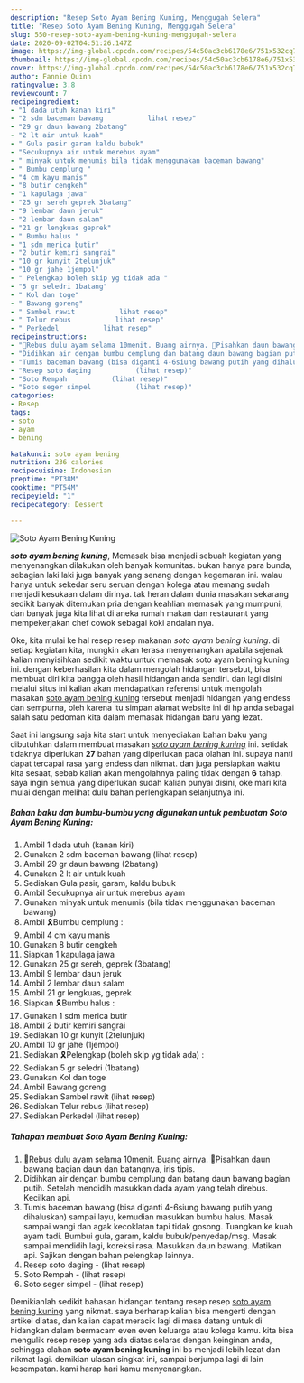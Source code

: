 ```yaml
---
description: "Resep Soto Ayam Bening Kuning, Menggugah Selera"
title: "Resep Soto Ayam Bening Kuning, Menggugah Selera"
slug: 550-resep-soto-ayam-bening-kuning-menggugah-selera
date: 2020-09-02T04:51:26.147Z
image: https://img-global.cpcdn.com/recipes/54c50ac3cb6178e6/751x532cq70/soto-ayam-bening-kuning-foto-resep-utama.jpg
thumbnail: https://img-global.cpcdn.com/recipes/54c50ac3cb6178e6/751x532cq70/soto-ayam-bening-kuning-foto-resep-utama.jpg
cover: https://img-global.cpcdn.com/recipes/54c50ac3cb6178e6/751x532cq70/soto-ayam-bening-kuning-foto-resep-utama.jpg
author: Fannie Quinn
ratingvalue: 3.8
reviewcount: 7
recipeingredient:
- "1 dada utuh kanan kiri"
- "2 sdm baceman bawang           lihat resep"
- "29 gr daun bawang 2batang"
- "2 lt air untuk kuah"
- " Gula pasir garam kaldu bubuk"
- "Secukupnya air untuk merebus ayam"
- " minyak untuk menumis bila tidak menggunakan baceman bawang"
- " Bumbu cemplung "
- "4 cm kayu manis"
- "8 butir cengkeh"
- "1 kapulaga jawa"
- "25 gr sereh geprek 3batang"
- "9 lembar daun jeruk"
- "2 lembar daun salam"
- "21 gr lengkuas geprek"
- " Bumbu halus "
- "1 sdm merica butir"
- "2 butir kemiri sangrai"
- "10 gr kunyit 2telunjuk"
- "10 gr jahe 1jempol"
- " Pelengkap boleh skip yg tidak ada "
- "5 gr seledri 1batang"
- " Kol dan toge"
- " Bawang goreng"
- " Sambel rawit           lihat resep"
- " Telur rebus           lihat resep"
- " Perkedel           lihat resep"
recipeinstructions:
- "🐣Rebus dulu ayam selama 10menit. Buang airnya. 🐣Pisahkan daun bawang bagian daun dan batangnya, iris tipis."
- "Didihkan air dengan bumbu cemplung dan batang daun bawang bagian putih. Setelah mendidih masukkan dada ayam yang telah direbus. Kecilkan api."
- "Tumis baceman bawang (bisa diganti 4-6siung bawang putih yang dihaluskan) sampai layu, kemudian masukkan bumbu halus. Masak sampai wangi dan agak kecoklatan tapi tidak gosong. Tuangkan ke kuah ayam tadi. Bumbui gula, garam, kaldu bubuk/penyedap/msg. Masak sampai mendidih lagi, koreksi rasa. Masukkan daun bawang. Matikan api. Sajikan dengan bahan pelengkap lainnya."
- "Resep soto daging           (lihat resep)"
- "Soto Rempah           (lihat resep)"
- "Soto seger simpel           (lihat resep)"
categories:
- Resep
tags:
- soto
- ayam
- bening

katakunci: soto ayam bening 
nutrition: 236 calories
recipecuisine: Indonesian
preptime: "PT38M"
cooktime: "PT54M"
recipeyield: "1"
recipecategory: Dessert

---
```



![Soto Ayam Bening Kuning](https://img-global.cpcdn.com/recipes/54c50ac3cb6178e6/751x532cq70/soto-ayam-bening-kuning-foto-resep-utama.jpg)

<b><i>soto ayam bening kuning</i></b>, Memasak bisa menjadi sebuah kegiatan yang menyenangkan dilakukan oleh banyak komunitas. bukan hanya para bunda, sebagian laki laki juga banyak yang senang dengan kegemaran ini. walau hanya untuk sekedar seru seruan dengan kolega atau memang sudah menjadi kesukaan dalam dirinya. tak heran dalam dunia masakan sekarang sedikit banyak ditemukan pria dengan keahlian memasak yang mumpuni, dan banyak juga kita lihat di aneka rumah makan dan restaurant yang mempekerjakan chef cowok sebagai koki andalan nya.



Oke, kita mulai ke hal resep resep makanan <i>soto ayam bening kuning</i>. di setiap kegiatan kita, mungkin akan terasa menyenangkan apabila sejenak kalian menyisihkan sedikit waktu untuk memasak soto ayam bening kuning ini. dengan keberhasilan kita dalam mengolah hidangan tersebut, bisa membuat diri kita bangga oleh hasil hidangan anda sendiri. dan lagi disini melalui situs ini kalian akan mendapatkan referensi untuk mengolah masakan <u>soto ayam bening kuning</u> tersebut menjadi hidangan yang endess dan sempurna, oleh karena itu simpan alamat website ini di hp anda sebagai salah satu pedoman kita dalam memasak hidangan baru yang lezat.


Saat ini langsung saja kita start untuk menyediakan bahan baku yang dibutuhkan dalam membuat masakan <u><i>soto ayam bening kuning</i></u> ini. setidak tidaknya diperlukan <b>27</b> bahan yang diperlukan pada olahan ini. supaya nanti dapat tercapai rasa yang endess dan nikmat. dan juga persiapkan waktu kita sesaat, sebab kalian akan mengolahnya paling tidak dengan <b>6</b> tahap. saya ingin semua yang diperlukan sudah kalian punyai disini, oke mari kita mulai dengan melihat dulu bahan perlengkapan selanjutnya ini.

<!--inarticleads1-->

##### Bahan baku dan bumbu-bumbu yang digunakan untuk pembuatan Soto Ayam Bening Kuning:

1. Ambil 1 dada utuh (kanan kiri)
1. Gunakan 2 sdm baceman bawang           (lihat resep)
1. Ambil 29 gr daun bawang (2batang)
1. Gunakan 2 lt air untuk kuah
1. Sediakan  Gula pasir, garam, kaldu bubuk
1. Ambil Secukupnya air untuk merebus ayam
1. Gunakan  minyak untuk menumis (bila tidak menggunakan baceman bawang)
1. Ambil  🎗️Bumbu cemplung :
1. Ambil 4 cm kayu manis
1. Gunakan 8 butir cengkeh
1. Siapkan 1 kapulaga jawa
1. Gunakan 25 gr sereh, geprek (3batang)
1. Ambil 9 lembar daun jeruk
1. Ambil 2 lembar daun salam
1. Ambil 21 gr lengkuas, geprek
1. Siapkan  🎗️Bumbu halus :
1. Gunakan 1 sdm merica butir
1. Ambil 2 butir kemiri sangrai
1. Sediakan 10 gr kunyit (2telunjuk)
1. Ambil 10 gr jahe (1jempol)
1. Sediakan  🎗️Pelengkap (boleh skip yg tidak ada) :
1. Sediakan 5 gr seledri (1batang)
1. Gunakan  Kol dan toge
1. Ambil  Bawang goreng
1. Sediakan  Sambel rawit           (lihat resep)
1. Sediakan  Telur rebus           (lihat resep)
1. Sediakan  Perkedel           (lihat resep)




<!--inarticleads2-->

##### Tahapan membuat Soto Ayam Bening Kuning:

1. 🐣Rebus dulu ayam selama 10menit. Buang airnya. 🐣Pisahkan daun bawang bagian daun dan batangnya, iris tipis.
1. Didihkan air dengan bumbu cemplung dan batang daun bawang bagian putih. Setelah mendidih masukkan dada ayam yang telah direbus. Kecilkan api.
1. Tumis baceman bawang (bisa diganti 4-6siung bawang putih yang dihaluskan) sampai layu, kemudian masukkan bumbu halus. Masak sampai wangi dan agak kecoklatan tapi tidak gosong. Tuangkan ke kuah ayam tadi. Bumbui gula, garam, kaldu bubuk/penyedap/msg. Masak sampai mendidih lagi, koreksi rasa. Masukkan daun bawang. Matikan api. Sajikan dengan bahan pelengkap lainnya.
1. Resep soto daging -           (lihat resep)
1. Soto Rempah -           (lihat resep)
1. Soto seger simpel -           (lihat resep)




Demikianlah sedikit bahasan hidangan tentang resep resep <u>soto ayam bening kuning</u> yang nikmat. saya berharap kalian bisa mengerti dengan artikel diatas, dan kalian dapat meracik lagi di masa datang untuk di hidangkan dalam bermacam even even keluarga atau kolega kamu. kita bisa mengulik resep resep yang ada diatas selaras dengan keinginan anda, sehingga olahan <b>soto ayam bening kuning</b> ini bs menjadi lebih lezat dan nikmat lagi. demikian ulasan singkat ini, sampai berjumpa lagi di lain kesempatan. kami harap hari kamu menyenangkan.
